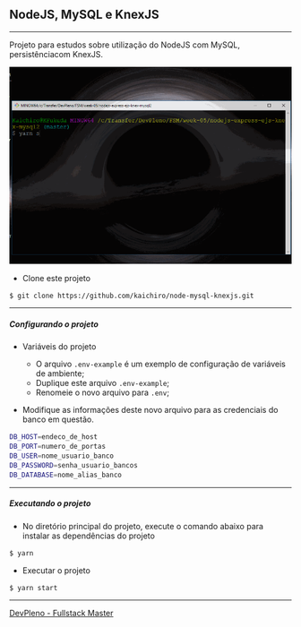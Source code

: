 ## NodeJS, MySQL e KnexJS

---

Projeto para estudos sobre utilização do NodeJS com MySQL, persistênciacom KnexJS.

![main.gif](./video/main.gif)


* Clone este projeto

```sh
$ git clone https://github.com/kaichiro/node-mysql-knexjs.git
```

---

##### Configurando o projeto

* Variáveis do projeto

  * O arquivo ```.env-example``` é um exemplo de configuração de variáveis de ambiente;
  * Duplique este arquivo ```.env-example```;
  * Renomeie o novo arquivo para ```.env```;

* Modifique as informações deste novo arquivo para as credenciais do banco em questão.

```sh
DB_HOST=endeco_de_host
DB_PORT=numero_de_portas
DB_USER=nome_usuario_banco
DB_PASSWORD=senha_usuario_bancos
DB_DATABASE=nome_alias_banco
```

---

##### Executando o projeto

- No diretório principal do projeto, execute o comando abaixo para instalar as dependências do projeto

```sh
$ yarn
```

- Executar o projeto

```sh
$ yarn start
```

---

[DevPleno - Fullstack Master](https://www.devpleno.com/)